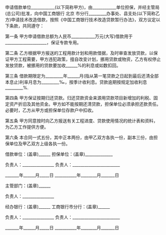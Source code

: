 
 


申请借款单位____________(以下简称甲方)，由____________单位担保，并经主管局(总公司)批准，向中国工商银行
北京
市分行_________办事处、县支处(以下简称乙方)申请技术改造借款，按照《中国工商银行技术改造贷款暂行办法》，双方议定以下条款，共同遵守：


第一条 甲方申请借款总额为人民币____________万元(大写)借款用于_____________________，保证专款专用。


第二条 乙方根据甲方报送的工程用款计划和用款借据，及时审查发放贷款，以保证甲方工程需要，甲方违犯政策，擅自改变计划，挪用贷款或物资，乙方有权停止发放贷款，被挪用的贷款要加收______%的利息或如数扣回。


第三条 借款期限定为_________年______月(指从第一笔贷款之日起到最后还清全部本息止)利率月息为_________‰，按季计收利息。贷款逾期按规定加收利息_________%.


第四条 甲方保证按期归还贷款。归还贷款资金来源用贷款项目新增加的利税、固定资产折旧及其他资金。甲方如不能按期还清贷款，担保单位必须承担还款责任。必要时，乙方从甲方或担保单位存款户中扣收。


第五条 甲方同意按时向乙方报送有关工程进度、贷款使用情况的统计表和资料，为乙方工作提供方便。


第六条 本合同一式五份，其中正本两份，由甲乙双方各执一份，副本三份，由担保单位及甲乙双方上级各执一份。


借款单位：(盖章)______ 担保单位：(盖章)______________


负责人：________________ 负责人：________________________


_______年______月_____日 ___________年________月_______日


主管部门：(盖章)______


负责人：________________


经办银行：(盖章)______ 工商银行市分行：(盖章)______


负责人：________________ 负责人：________________________


_______年______月_____日 ___________年________月_______日
 


 

 
 
 
 
 
  


  
 

  


  


  
 
 
 
 

